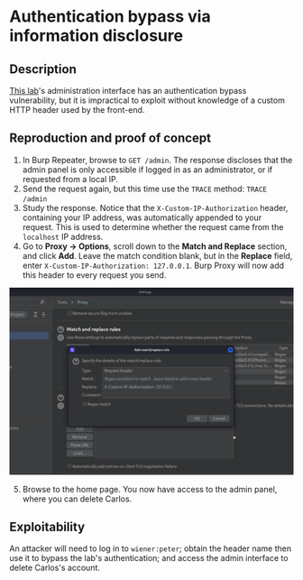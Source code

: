 # Authentication bypass via information disclosure

## Description

[This lab](https://portswigger.net/web-security/information-disclosure/exploiting/lab-infoleak-authentication-bypass)'s administration interface has an authentication bypass vulnerability, but it is impractical to exploit without knowledge of a custom HTTP header used by the front-end. 

## Reproduction and proof of concept

1. In Burp Repeater, browse to `GET /admin`. The response discloses that the admin panel is only accessible if logged in as an administrator, or if requested from a local IP.
2. Send the request again, but this time use the `TRACE` method: `TRACE /admin`
3. Study the response. Notice that the ``X-Custom-IP-Authorization`` header, containing your IP address, was automatically appended to your request. This is used to determine whether the request came from the `localhost` IP address.
4. Go to **Proxy -> Options**, scroll down to the **Match and Replace** section, and click **Add**. Leave the match condition blank, but in the **Replace** field, enter `X-Custom-IP-Authorization: 127.0.0.1`. Burp Proxy will now add this header to every request you send.

![Information disclosure](../../_static/images/disclosure2.png)

5. Browse to the home page. You now have access to the admin panel, where you can delete Carlos.

## Exploitability

An attacker will need to log in to `wiener:peter`; obtain the header name then use it to bypass the lab's authentication; and access the admin interface to delete Carlos's account. 
